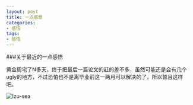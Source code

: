 ```yaml
---
layout: post
title: 一点感想
categories:
- 感悟
tags:
- 感悟
---
```


###关于最近的一点感悟


黄金周宅了N多天，终于把最后一篇论文的赶的差不多，虽然可能还是会有几个ugly的地方，不过恐怕也不是离毕业前这一两月可以解决的了，所以暂且这样吧。

![Izu-sea](https://dl.dropboxusercontent.com/u/51831265/images/201404izu/6608212217492687319.jpg)
